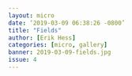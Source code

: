 ```yaml
---
layout: micro
date: ‘2019-03-09 06:38:26 -0800’
title: "Fields"
author: [Erik Hess]
categories: [micro, gallery]
banner: 2019-03-09-fields.jpg
issue: 4
---
```

